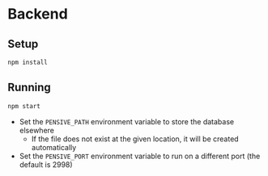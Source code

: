 # Backend

## Setup

```bash
npm install
```

## Running

```bash
npm start
```

- Set the `PENSIVE_PATH` environment variable to store the database elsewhere
  - If the file does not exist at the given location, it will be created automatically
- Set the `PENSIVE_PORT` environment variable to run on a different port (the default is 2998)
